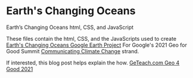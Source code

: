 # Earth's Changing Oceans
Earth’s Changing Oceans html, CSS, and JavaScript

These files contain the html, CSS, and the JavaScripts used to create [Earth's Changing Oceans Google Earth Project](https://earth.google.com/earth/d/1FlwYugHlacD0Wxxve4ofpKqkaV0x02RJ?usp=sharing) For Google's 2021 Geo for Good Summit [Communicating Climate Change](https://earthoutreachonair.withgoogle.com/events/geoforgood21?talk=climate-communication) strand.

If interested, this blog post helps explain the how. [GeTeach.com Geo 4 Good 2021](https://earthoutreachonair.withgoogle.com/events/geoforgood21?talk=climate-communication)
